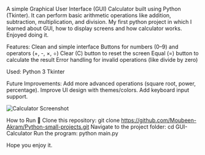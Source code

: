 A simple Graphical User Interface (GUI) Calculator built using Python (Tkinter).
It can perform basic arithmetic operations like addition, subtraction, multiplication, and division.
My first python project in which I learned about GUI, how to display screens and how calculator works.
Enjoyed doing it.

Features:
  Clean and simple interface
  Buttons for numbers (0–9) and operators (+, -, ×, ÷)
  Clear (C) button to reset the screen
  Equal (=) button to calculate the result
  Error handling for invalid operations (like divide by zero)

Used:
  Python 3
  Tkinter

Future Improvements:
  Add more advanced operations (square root, power, percentage).
  Improve UI design with themes/colors.
  Add keyboard input support.

![Calculator Screenshot](https://github.com/user-attachments/assets/eaf748b3-5679-433f-bff8-16d81e32eaec)





How to Run 🚀
  Clone this repository:
    git clone  https://github.com/Moubeen-Akram/Python-small-projects.git
  Navigate to the project folder:
    cd GUI-Calculator
  Run the program:
    python main.py



Hope you enjoy it.
